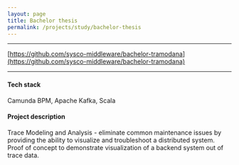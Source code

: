 ```yaml
---
layout: page
title: Bachelor thesis
permalink: /projects/study/bachelor-thesis
---
```


----  
[https://github.com/sysco-middleware/bachelor-tramodana](https://github.com/sysco-middleware/bachelor-tramodana)
 
****

#### Tech stack
Camunda BPM, Apache Kafka, Scala

#### Project description
Trace Modeling and Analysis - eliminate common maintenance issues by providing the ability to visualize and troubleshoot a distributed system.
Proof of concept to demonstrate visualization of a backend system out of trace data.